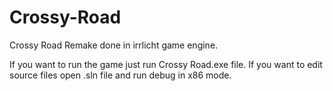 # Crossy-Road
 Crossy Road Remake done in irrlicht game engine.

If you want to run the game just run Crossy Road.exe file.
If you want to edit source files open .sln file and run debug in x86 mode.
